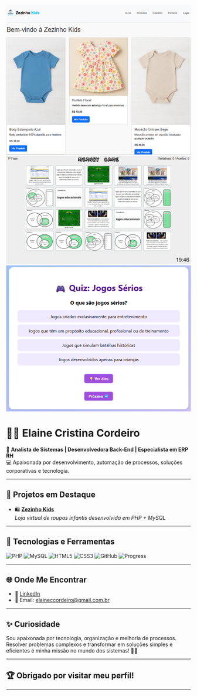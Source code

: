 ![Capa do Perfil](https://github.com/elaineccordeiro1/elaineccordeiro1/blob/main/capa.png)
![Capa do Perfil](https://github.com/elaineccordeiro1/mestrado/blob/main/jogo_da_memoria.png)
![Capa do Perfil](https://github.com/elaineccordeiro1/mestrado/blob/main/quiz.png)


# 👩‍💻 Elaine Cristina Cordeiro

🚀 **Analista de Sistemas | Desenvolvedora Back-End | Especialista em ERP RH**  
💻 Apaixonada por desenvolvimento, automação de processos, soluções corporativas e tecnologia.

---
 
## 💼 **Projetos em Destaque**

- 🛍️ [**Zezinho Kids**](https://github.com/elaineccordeiro1/zezinhokids)  
*Loja virtual de roupas infantis desenvolvida em PHP + MySQL*  

---

## 🚀 **Tecnologias e Ferramentas**

![PHP](https://img.shields.io/badge/PHP-777BB4?style=for-the-badge&logo=php&logoColor=white)
![MySQL](https://img.shields.io/badge/MySQL-4479A1?style=for-the-badge&logo=mysql&logoColor=white)
![HTML5](https://img.shields.io/badge/HTML5-E34F26?style=for-the-badge&logo=html5&logoColor=white)
![CSS3](https://img.shields.io/badge/CSS3-1572B6?style=for-the-badge&logo=css3&logoColor=white)
![GitHub](https://img.shields.io/badge/GitHub-000000?style=for-the-badge&logo=github&logoColor=white)
![Progress](https://img.shields.io/badge/Progress-0067B1?style=for-the-badge&logoColor=white)

---

## 🌐 **Onde Me Encontrar**

- 💼 [LinkedIn](https://www.linkedin.com/in/elaineccordeiro/)
- 📧 Email: elaineccordeiro@gmail.com.br 

--- 

## ✨ **Curiosidade**
Sou apaixonada por tecnologia, organização e melhoria de processos. Resolver problemas complexos e transformar em soluções simples e eficientes é minha missão no mundo dos sistemas! 🚀💙

---

## 🏆 **Obrigado por visitar meu perfil!**

---
